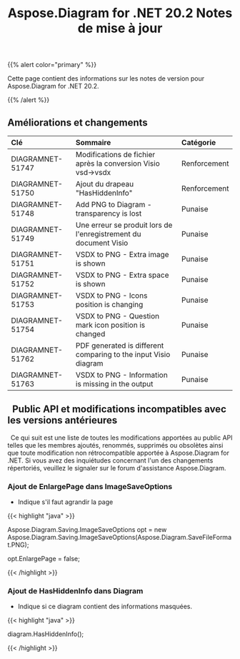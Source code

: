 ﻿---
title: Aspose.Diagram for .NET 20.2 Notes de mise à jour
type: docs
weight: 60
url: /fr/net/aspose-diagram-for-net-20-2-release-notes/
---
{{% alert color="primary" %}} 

Cette page contient des informations sur les notes de version pour Aspose.Diagram for .NET 20.2.

{{% /alert %}} 
## **Améliorations et changements**

|**Clé**|**Sommaire**|**Catégorie**|
|:- |:- |:- |
|DIAGRAMNET-51747|Modifications de fichier après la conversion Visio vsd->vsdx|Renforcement|
|DIAGRAMNET-51750|Ajout du drapeau "HasHiddenInfo"|Renforcement|
|DIAGRAMNET-51748|Add PNG to Diagram - transparency is lost|Punaise|
|DIAGRAMNET-51749|Une erreur se produit lors de l'enregistrement du document Visio|Punaise|
|DIAGRAMNET-51751|VSDX to PNG - Extra image is shown|Punaise|
|DIAGRAMNET-51752|VSDX to PNG - Extra space is shown|Punaise|
|DIAGRAMNET-51753|VSDX to PNG - Icons position is changing|Punaise|
|DIAGRAMNET-51754|VSDX to PNG - Question mark icon position is changed|Punaise|
|DIAGRAMNET-51762|PDF generated is different comparing to the input Visio diagram|Punaise|
|DIAGRAMNET-51763|VSDX to PNG - Information is missing in the output|Punaise|
## ` `**Public API et modifications incompatibles avec les versions antérieures**
` `Ce qui suit est une liste de toutes les modifications apportées au public API telles que les membres ajoutés, renommés, supprimés ou obsolètes ainsi que toute modification non rétrocompatible apportée à Aspose.Diagram for .NET. Si vous avez des inquiétudes concernant l'un des changements répertoriés, veuillez le signaler sur le forum d'assistance Aspose.Diagram.
### **Ajout de EnlargePage dans ImageSaveOptions**
- Indique s'il faut agrandir la page

{{< highlight "java" >}}

 Aspose.Diagram.Saving.ImageSaveOptions opt = new Aspose.Diagram.Saving.ImageSaveOptions(Aspose.Diagram.SaveFileFormat.PNG);

opt.EnlargePage = false;

{{< /highlight >}}
### **Ajout de HasHiddenInfo dans Diagram**
- Indique si ce diagram contient des informations masquées.



{{< highlight "java" >}}

 diagram.HasHiddenInfo();

{{< /highlight >}}




